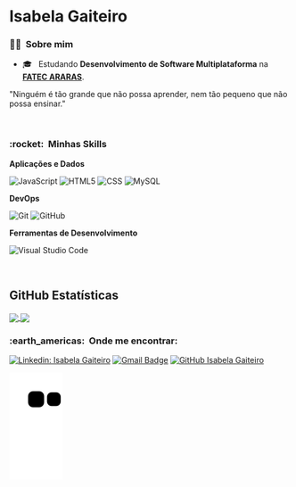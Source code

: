 # Isabela Gaiteiro

<h3> 👩‍🎓 &nbsp;Sobre mim </h3>

- 🎓 &nbsp; Estudando **Desenvolvimento de Software Multiplataforma** na <a href="https://fatecararas.cps.sp.gov.br/">**FATEC ARARAS**</a>.

"Ninguém é tão grande que não possa aprender, nem tão pequeno que não possa ensinar."

</br>

<h3> :rocket: &nbsp;Minhas Skills </h3>

**Aplicações e Dados**

![JavaScript](https://img.shields.io/badge/-JavaScript-333333?style=flat&logo=javascript)
![HTML5](https://img.shields.io/badge/-HTML5-333333?style=flat&logo=HTML5)
![CSS](https://img.shields.io/badge/-CSS-333333?style=flat&logo=CSS3&logoColor=1572B6)
![MySQL](https://img.shields.io/badge/-MySQL-333333?style=flat&logo=mysql)

**DevOps**

![Git](https://img.shields.io/badge/-Git-333333?style=flat&logo=git)
![GitHub](https://img.shields.io/badge/-GitHub-333333?style=flat&logo=github)

**Ferramentas de Desenvolvimento**

![Visual Studio Code](https://img.shields.io/badge/-Visual%20Studio%20Code-333333?style=flat&logo=visual-studio-code&logoColor=007ACC)

<br/>

## **GitHub Estatísticas**

<a href="https://github.com/Isagaiteiro">
  <img height="180em" align="center" src="https://github-readme-stats.vercel.app/api/top-langs/?username=Isagaiteiro&theme=dracula&layout=compact&langs_count=10" />
</a>

<a href="https://github.com/Isagaiteiro">
  <img height="180em" align="center" src="https://github-readme-stats.vercel.app/api?username=Isagaiteiro&theme=dracula&show_icons=true&include_all_commits=true&count_private=true" />
</a>

<br/>

<h3> :earth_americas: &nbsp;Onde me encontrar: </h3>

[![Linkedin: Isabela Gaiteiro](https://img.shields.io/badge/-Isagaiteiro-blue?style=flat-square&logo=Linkedin&logoColor=white&link=https://www.linkedin.com/in/isabela-gaiteiro-5576ba17b/)](https://www.linkedin.com/in/isabela-gaiteiro-5576ba17b/)
[![Gmail Badge](https://img.shields.io/badge/-isagaiteiro@gmail.com-006bed?style=flat-square&logo=Gmail&logoColor=white&link=mailto:SEU-EMAIL)](mailto:isagaiteiro@gmail.com)
[![GitHub Isabela Gaiteiro](https://img.shields.io/github/followers/Isagaiteiro?label=follow&style=social)](https://github.com/Isagaiteiro)

![Snake animation](https://github.com/isagaiteiro/isagaiteiro/blob/output/github-contribution-grid-snake.svg)
